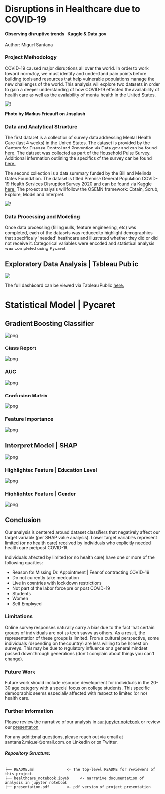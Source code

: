 
# Disruptions in Healthcare due to COVID-19
#### Observing disruptive trends | Kaggle & Data.gov

Author: Miguel Santana

### Project Methodology
COVID-19 caused major disruptions all over the world. In order to work toward normalcy, we must identify and understand pain points before building tools and resources that help vulnerable populations manage the new challenges of the world. This analysis will explore two datasets in order to gain a deeper understanding of how COVID-19 effected the availability of health care as well as the availability of mental health in the United States. 

![!](/images/topscope.jpg)

**Photo by Markus Frieauff on Unsplash**


### Data and Analytical Structure
The first dataset is a collection of survey data addressing Mental Health Care (last 4 weeks) in the United States. The dataset is provided by the Centers for Disease Control and Prevention via Data.gov and can be found [here.](https://catalog.data.gov/ar/dataset/mental-health-care-in-the-last-4-weeks) The dataset was collected as part of the Household Pulse Survey. Additional information outlining the specifics of the survey can be found [here.](https://www.cdc.gov/nchs/covid19/pulse/mental-health-care.htm)

The second collection is a data summary funded by the Bill and Melinda Gates Foundation. The dataset is titled Premise General Population COVID-19 Health Services Disruption Survey 2020 and can be found via Kaggle [here.](https://www.kaggle.com/vishalsiram50/covid19-health-services-disruption-survey-2020) The project analysis will follow the OSEMN framework: Obtain, Scrub, Explore, Model and Interpret.

![!](/images/OSEMN.png)

### Data Processing and Modeling

Once data processing (filling nulls, feature engineering, etc) was completed, each of the datasets was reduced to highlight demographics that specifically 'needed' healthcare and illustrated whether they did or did not receive it. Categorical variables were encoded and statistical analysis was completed using Pycaret.

## Exploratory Data Analysis | Tableau Public

<div class='tableauPlaceholder' id='viz1620617419679' style='position: relative'><noscript><a href='#'><img alt=' ' src='https:&#47;&#47;public.tableau.com&#47;static&#47;images&#47;Ka&#47;KaggleCOVID-19Dataset&#47;OVERVIEW&#47;1_rss.png' style='border: none' /></a></noscript><object class='tableauViz'  style='display:none;'><param name='host_url' value='https%3A%2F%2Fpublic.tableau.com%2F' /> <param name='embed_code_version' value='3' /> <param name='site_root' value='' /><param name='name' value='KaggleCOVID-19Dataset&#47;OVERVIEW' /><param name='tabs' value='yes' /><param name='toolbar' value='yes' /><param name='static_image' value='https:&#47;&#47;public.tableau.com&#47;static&#47;images&#47;Ka&#47;KaggleCOVID-19Dataset&#47;OVERVIEW&#47;1.png' /> <param name='animate_transition' value='yes' /><param name='display_static_image' value='yes' /><param name='display_spinner' value='yes' /><param name='display_overlay' value='yes' /><param name='display_count' value='yes' /><param name='language' value='en' /></object></div>

The full dashboard can be viewed via Tableau Public [here.](https://public.tableau.com/views/KaggleCOVID-19Dataset/OVERVIEW?:language=en&:display_count=y&:origin=viz_share_link)                
# Statistical Model | Pycaret
## Gradient Boosting Classifier

![png](/images/results.png)

### Class Report

![png](/images/ClassificationReport.png)

### AUC

![png](/images/AUC.png)

### Confusion Matrix

![png](/images/ConfusionMatrix.png)

### Feature Importance

![png](/images/FeatureImportance.png)

## Interpret Model | SHAP

![png](/images/SHAP.png)

### Highlighted Feature | Education Level

![png](/images/EducationLevel.png)

### Highlighted Feature | Gender

![png](/images/Gender.png)

## Conclusion
Our analysis is centered around dataset classifiers that negatively affect our target variable (per SHAP value analysis). Lower target variables represent limited (or no health care) received by individuals who explicitly needed health care pre/post COVID-19. 

Individuals affected by limited (or no health care) have one or more of the following qualities:
* Reason for Missing Dr. Appointment | Fear of contracting COVID-19
* Do not currently take medication
* Live in countries with lock down restrictions
* Not part of the labor force pre or post COVID-19
* Students
* Women
* Self Employed

### Limitations

Online survey responses naturally carry a bias due to the fact that certain groups of individuals are not as tech savvy as others. As a result, the representation of these groups is limited. From a cultural perspective, some individuals (depending on the country) are less willing to be honest on surveys. This may be due to regulatory influence or a general mindset passed down through generations (don't complain about things you can't change). 

### Future Work
Future work should include resource development for individuals in the 20-30 age category with a special focus on college students. This specific demographic seems especially affected with respect to limited (or no) health care. 

### Further Information
Please review the narrative of our analysis in [our jupyter notebook](./healthcare_notebook.ipynb) or review our [presentation](./presentation.pdf)

For any additional questions, please reach out via email at santana2.miguel@gmail.com, on [LinkedIn](https://www.linkedin.com/in/miguel-angel-santana-ii-mba-51467276/) or on [Twitter.](https://twitter.com/msantana_ds)

##### Repository Structure:

```

├── README.md               <- The top-level README for reviewers of this project.
├── healthcare_notebook.ipynb     <- narrative documentation of analysis in jupyter notebook
├── presentation.pdf        <- pdf version of project presentation

```
